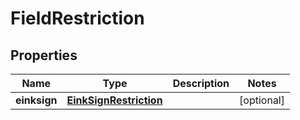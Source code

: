 

# FieldRestriction


## Properties

| Name | Type | Description | Notes |
|------------ | ------------- | ------------- | -------------|
|**einksign** | [**EinkSignRestriction**](EinkSignRestriction.md) |  |  [optional] |



